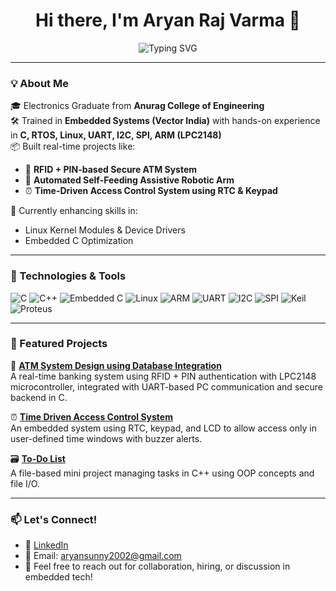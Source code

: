 <h1 align="center">Hi there, I'm Aryan Raj Varma 👋</h1>

<p align="center">
  <img src="https://readme-typing-svg.demolab.com?font=Fira+Code&size=22&pause=1000&center=true&vCenter=true&width=435&lines=Embedded+Systems+Engineer;C%2FC%2B%2B+Developer;Microcontroller+Programmer;IoT+and+System+Design+Enthusiast" alt="Typing SVG" />
</p>

---

### 💡 About Me

🎓 Electronics Graduate from **Anurag College of Engineering**  
🛠️ Trained in **Embedded Systems (Vector India)** with hands-on experience in **C, RTOS, Linux, UART, I2C, SPI, ARM (LPC2148)**  
📦 Built real-time projects like:
- 🔐 **RFID + PIN-based Secure ATM System**
- 🤖 **Automated Self-Feeding Assistive Robotic Arm**
- ⏰ **Time-Driven Access Control System using RTC & Keypad**

🌱 Currently enhancing skills in:
- Linux Kernel Modules & Device Drivers  
- Embedded C Optimization  

---

### 🔧 Technologies & Tools

![C](https://img.shields.io/badge/C-00599C?style=for-the-badge&logo=c)
![C++](https://img.shields.io/badge/C++-00599C?style=for-the-badge&logo=c%2B%2B)
![Embedded C](https://img.shields.io/badge/Embedded_C-blue?style=for-the-badge)
![Linux](https://img.shields.io/badge/Linux-FCC624?style=for-the-badge&logo=linux)
![ARM](https://img.shields.io/badge/ARM-Microcontroller-green?style=for-the-badge)
![UART](https://img.shields.io/badge/UART-Serial-lightgrey?style=for-the-badge)
![I2C](https://img.shields.io/badge/I2C-Protocol-blue?style=for-the-badge)
![SPI](https://img.shields.io/badge/SPI-Interface-orange?style=for-the-badge)
![Keil](https://img.shields.io/badge/Keil-uVision3-blue?style=for-the-badge)
![Proteus](https://img.shields.io/badge/Proteus-Simulation-yellowgreen?style=for-the-badge)

---

### 📂 Featured Projects

🔐 [**ATM System Design using Database Integration**](https://github.com/Aryan-Raj-Varma/ATM-System-Design-with-Database-Integration)  
A real-time banking system using RFID + PIN authentication with LPC2148 microcontroller, integrated with UART-based PC communication and secure backend in C.

⏰ [**Time Driven Access Control System**](https://github.com/Aryan-Raj-Varma/Time_Driven_Access_Control_System)  
An embedded system using RTC, keypad, and LCD to allow access only in user-defined time windows with buzzer alerts.

🗃️ [**To-Do List**](https://github.com/Aryan-Raj-Varma/Todo_list)  
A file-based mini project managing tasks in C++ using OOP concepts and file I/O.

---

### 📫 Let's Connect!

- 💼 [LinkedIn](linkedin.com/in/aryan-raj-varma-koricherla-255078265)  
- 📧 Email: aryansunny2002@gmail.com  
- 💬 Feel free to reach out for collaboration, hiring, or discussion in embedded tech!

